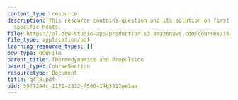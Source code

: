 ```yaml
---
content_type: resource
description: This resource contains question and its solution on first law, enthalpy,
  specific heats.
file: https://ol-ocw-studio-app-production.s3.amazonaws.com/courses/16-01-unified-engineering-i-ii-iii-iv-fall-2005-spring-2006/35f7244c11712332f56014b3517ee1aa_q4_8.pdf
file_type: application/pdf
learning_resource_types: []
ocw_type: OCWFile
parent_title: Thermodynamics and Propulsion
parent_type: CourseSection
resourcetype: Document
title: q4_8.pdf
uid: 35f7244c-1171-2332-f560-14b3517ee1aa
---
```

